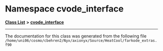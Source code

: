 
# Namespace cvode\_interface


[**Class List**](annotated.md) **>** [**cvode\_interface**](namespacecvode__interface.md)





























------------------------------
The documentation for this class was generated from the following file `/home/uni06/cosmo/cbehren2/Nyx/axionyx/Source/HeatCool/farkode_extras.f90`